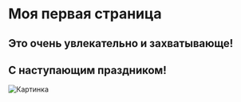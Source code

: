 # Моя первая страница
## Это очень увлекательно и захватывающе!

## С наступающим праздником!
![Картинка](https://www.zastavki.com/pictures/originals/2018Holidays___International_Womens_Day_March_8_on_a_close-up_calendar_122612_.jpg)

